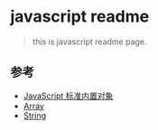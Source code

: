 # javascript readme

> this is javascript readme page.

## 参考

- [JavaScript 标准内置对象](https://developer.mozilla.org/zh-CN/docs/Web/JavaScript/Reference/Global_Objects)
- [Array](https://developer.mozilla.org/zh-CN/docs/Web/JavaScript/Reference/Global_Objects/Array)
- [String](https://developer.mozilla.org/zh-CN/docs/Web/JavaScript/Reference/Global_Objects/String)